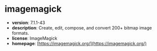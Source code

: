 # imagemagick

- **version**: 7.1.1-43
- **description**: Create, edit, compose, and convert 200+ bitmap image formats.
- **license**: ImageMagick
- **homepage**: [https://imagemagick.org/](https://imagemagick.org/)

